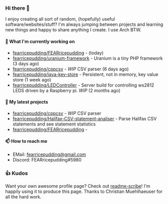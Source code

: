 ### Hi there 👋

I enjoy creating all sort of random, (hopefully) useful software/websites/stuff? 
I'm always jumping between projects and learning new things and happy to share anything I create.
I use Arch BTW.

#### 💎 What I'm currently working on

- [fearricepudding/FEARricepudding](https://github.com/fearricepudding/FEARricepudding) -  (today)
- [fearricepudding/uranium-framework](https://github.com/fearricepudding/uranium-framework) - Uranium is a tiny PHP framework (3 days ago)
- [fearricepudding/cppcsv](https://github.com/fearricepudding/cppcsv) - *WIP* CSV parser (6 days ago)
- [fearricepudding/java-key-store](https://github.com/fearricepudding/java-key-store) - Persistent, not in memory, key value store   (1 week ago)
- [fearricepudding/LEDController](https://github.com/fearricepudding/LEDController) - Server build for controlling ws2812 LEDS driven by a Raspberry pi. *WIP* (2 months ago)

#### 🌱 My latest projects

- [fearricepudding/cppcsv](https://github.com/fearricepudding/cppcsv) - *WIP* CSV parser
- [fearricepudding/Halifax-CSV-statement-analiser](https://github.com/fearricepudding/Halifax-CSV-statement-analiser) - Parse Halifax CSV statements and see statement statistics 
- [fearricepudding/FEARricepudding](https://github.com/fearricepudding/FEARricepudding) - 

#### 📫 How to reach me

- EMail: fearricepudding@gmail.com
- Discord: FEARricepudding#5980

### 👍 Kudos

Want your own awesome profile page? Check out [readme-scribe](https://github.com/muesli/readme-scribe)!
I'm happily using it to produce this page. Thanks to Christian Muehlhaeuser for all the hard work.

